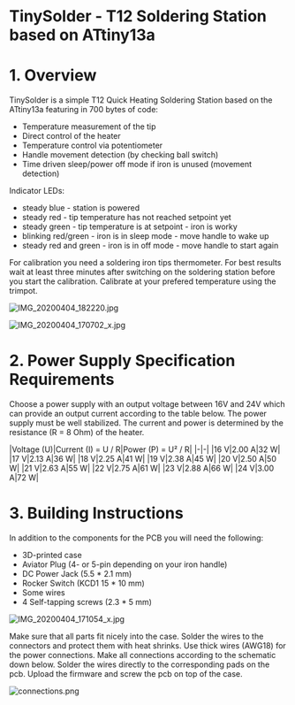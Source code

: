 # TinySolder - T12 Soldering Station based on ATtiny13a

# 1. Overview #

TinySolder is a simple T12 Quick Heating Soldering Station based on the ATtiny13a featuring in 700 bytes of code:
- Temperature measurement of the tip
- Direct control of the heater
- Temperature control via potentiometer
- Handle movement detection (by checking ball switch)
- Time driven sleep/power off mode if iron is unused (movement detection)

Indicator LEDs:
- steady blue          - station is powered
- steady red           - tip temperature has not reached setpoint yet
- steady green         - tip temperature is at setpoint - iron is worky
- blinking red/green   - iron is in sleep mode - move handle to wake up
- steady red and green - iron is in off mode - move handle to start again

For calibration you need a soldering iron tips thermometer. For best results wait at least three minutes after switching on the soldering station before you start the calibration. Calibrate at your prefered temperature using the
trimpot.

![IMG_20200404_182220.jpg](https://image.easyeda.com/pullimage/R2Wd909aHIKF9wIwTOQ1eUUeJakUi3HpYrCEmsQ9.jpeg)

![IMG_20200404_170702_x.jpg](https://image.easyeda.com/pullimage/AgBCg2dDQytsS4wqvN4cKa1zrnD5IrYBt13m09LM.jpeg)

# 2. Power Supply Specification Requirements #

Choose a power supply with an output voltage between 16V and 24V which can provide an output current according to the table below. The power supply must be well stabilized. The current and power is determined by the resistance (R = 8 Ohm) of the heater.

|Voltage (U)|Current (I) = U / R|Power (P) = U² / R|
|-|-|
|16 V|2.00 A|32 W|
|17 V|2.13 A|36 W|
|18 V|2.25 A|41 W|
|19 V|2.38 A|45 W|
|20 V|2.50 A|50 W|
|21 V|2.63 A|55 W|
|22 V|2.75 A|61 W|
|23 V|2.88 A|66 W|
|24 V|3.00 A|72 W|

# 3. Building Instructions #

In addition to the components for the PCB you will need the following:

- 3D-printed case
- Aviator Plug (4- or 5-pin depending on your iron handle)
- DC Power Jack (5.5 * 2.1 mm)
- Rocker Switch (KCD1 15 * 10 mm)
- Some wires
- 4 Self-tapping screws (2.3 * 5 mm)

![IMG_20200404_171054_x.jpg](https://image.easyeda.com/pullimage/KLoo4mTjiYTkjieIAcsvVtY2drNOCS0287MkVe61.jpeg)

Make sure that all parts fit nicely into the case. Solder the wires to the connectors and protect them with heat shrinks. Use thick wires (AWG18) for the power connections. Make all connections according to the schematic down below. Solder the wires directly to the corresponding pads on the pcb. Upload the firmware and screw the pcb on top of the case.

![connections.png](https://image.easyeda.com/pullimage/q0JfyFSQSTueZhpBkhrBhFbxtL1UqRARK1nrKThv.png)
